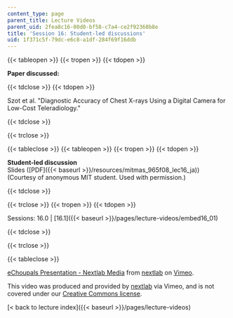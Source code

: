 ```yaml
---
content_type: page
parent_title: Lecture Videos
parent_uid: 2fea8c16-00d0-bf58-c7a4-ce2f92360b8e
title: 'Session 16: Student-led discussions'
uid: 1f371c5f-79dc-e6c8-a1df-284f69f16ddb
---
```


{{< tableopen >}}
{{< tropen >}}
{{< tdopen >}}


**Paper discussed:**


{{< tdclose >}}
{{< tdopen >}}


Szot et al. "Diagnostic Accuracy of Chest X-rays Using a Digital Camera for Low-Cost Teleradiology."


{{< tdclose >}}

{{< trclose >}}

{{< tableclose >}}
{{< tableopen >}}
{{< tropen >}}
{{< tdopen >}}


**Student-led discussion**  
Slides ([PDF]({{< baseurl >}}/resources/mitmas_965f08_lec16_ja)) (Courtesy of anonymous MIT student. Used with permission.)


{{< tdclose >}}

{{< trclose >}}
{{< tropen >}}
{{< tdopen >}}


Sessions: 16.0 | [16.1]({{< baseurl >}}/pages/lecture-videos/embed16_01)


{{< tdclose >}}

{{< trclose >}}

{{< tableclose >}}

[eChoupals Presentation - Nextlab Media](https://vimeo.com/3240258) from [nextlab](https://vimeo.com/3240258) on [Vimeo](https://vimeo.com).

This video was produced and provided by [nextlab](http://vimeo.com/nextlab) via Vimeo, and is not covered under our [Creative Commons license](/terms/#cc).

[< back to lecture index]({{< baseurl >}}/pages/lecture-videos)